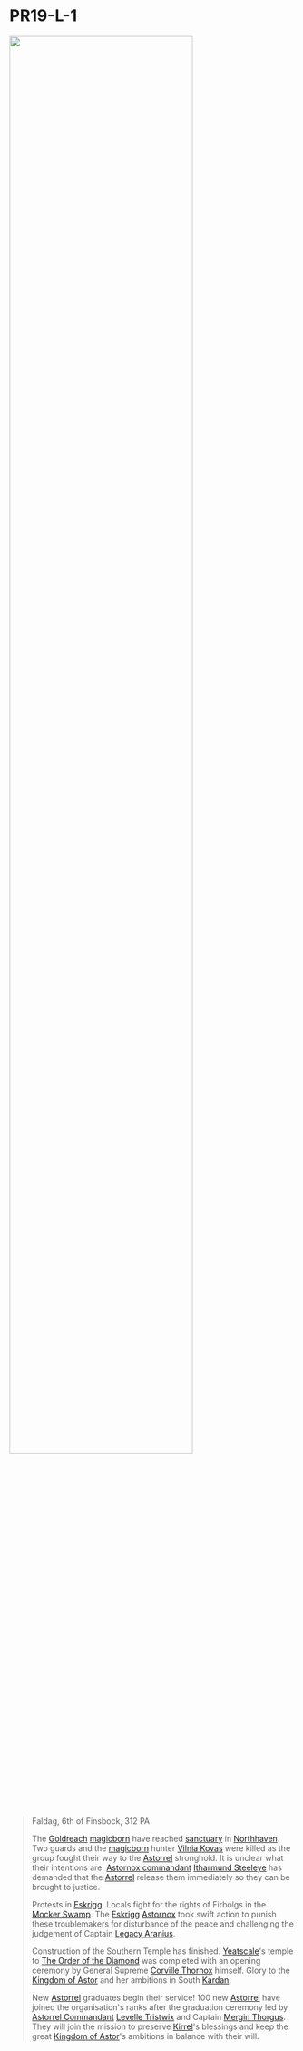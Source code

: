 # PR19-L-1

<img src="../../images/letters/PR19-L-1.png" width="80%" />

> Faldag, 6th of Finsbock, 312 PA
>
> The [Goldreach](../civilisations/kingdom-of-astor/SETTLEMENTS/GOLDREACH/README.md) [magicborn](../civilisations/kingdom-of-astor/magicborn.md) have reached [sanctuary](../organisations/astorrel/sanctuary.md) in [Northhaven](../places/cities/northhaven.md). Two guards and the [magicborn](../civilisations/kingdom-of-astor/magicborn.md) hunter [Vilnia Kovas](../characters/vilnia-kovas.md) were killed as the group fought their way to the [Astorrel](../organisations/astorrel/astorrel.md) stronghold. It is unclear what their intentions are. [Astornox commandant](../organisations/astornox/ranks/astornox-commandant.md) [Itharmund Steeleye](../characters/itharmund-steeleye.md) has demanded that the [Astorrel](../organisations/astorrel/astorrel.md) release them immediately so they can be brought to justice.
>
> Protests in [Eskrigg](../places/cities/eskrigg.md). Locals fight for the rights of Firbolgs in the [Mocker Swamp](../places/forests/mocker-swamp.md). The [Eskrigg](../places/cities/eskrigg.md) [Astornox](../organisations/astornox/astornox.md) took swift action to punish these troublemakers for disturbance of the peace and challenging the judgement of Captain [Legacy Aranius](../characters/legacy-aranius.md).
>
> Construction of the Southern Temple has finished. [Yeatscale](../places/cities/yeatscale.md)'s temple to [The Order of the Diamond](../organisations/the-order-of-the-diamond.md) was completed with an opening ceremony by General Supreme [Corville Thornox](../characters/corville-thornox.md) himself. Glory to the [Kingdom of Astor](../civilisations/kingdom-of-astor/kingdom-of-astor.md) and her ambitions in South [Kardan](../places/continents/kardan.md).
>
> New [Astorrel](../organisations/astorrel/astorrel.md) graduates begin their service! 100 new [Astorrel](../organisations/astorrel/astorrel.md) have joined the organisation's ranks after the graduation ceremony led by [Astorrel Commandant](../organisations/astorrel/ranks/astorrel-commandant.md) [Levelle Tristwix](../characters/levelle-tristwix.md) and Captain [Mergin Thorgus](../characters/mergin-thorgus.md). They will join the mission to preserve [Kirrel](../gods/deities/kirrel.md)'s blessings and keep the great [Kingdom of Astor](../civilisations/kingdom-of-astor/kingdom-of-astor.md)'s ambitions in balance with their will.
